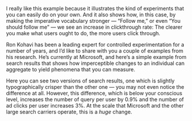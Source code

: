 I really like this example
because it illustrates the kind of experiments
that you can easily do on your own.
And it also shows how, in this case,
by making the imperative vocabulary stronger —
“Follow me,” or even “You should follow me” —
we see an increase in clickthrough rate:
The clearer you make what users ought to do,
the more users click through.

Ron Kohavi has been a leading expert
for controlled experimentation for a number of years,
and I’d like to share with you a couple of examples from his research.
He’s currently at Microsoft,
and here’s a simple example from search results
that shows how imperceptible changes to an individual
can aggregate to yield phenomena that you can measure.

Here you can see two versions of search results,
one which is slightly typographically crisper than the other one —
you may not even notice the difference at all.
However, this difference, which is below your conscious level,
increases the number of query per user by 0.9%
and the number of ad clicks per user increases 3%.
At the scale that Microsoft and the other large search carriers operate,
this is a *huge* change.
